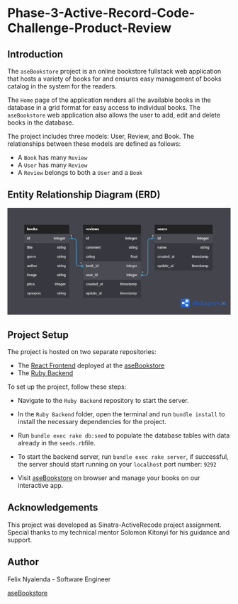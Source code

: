 # Phase-3-Active-Record-Code-Challenge-Product-Review

## Introduction

The `aseBookstore` project is an online bookstore fullstack web application that hosts a variety of books for and ensures easy management of books catalog in the system for the readers.

The `Home` page of the application renders all the available books in the database in a grid format for easy access to individual books.
The `aseBookstore` web application also allows the user to add, edit and delete books in the database.

The project includes three models: User, Review, and Book. The relationships between these models are defined as follows:

- A `Book` has many `Review`
- A `User` has many `Review`
- A `Review` belongs to both a `User` and a `Book`

## Entity Relationship Diagram (ERD)

![ERD](uml.png)

## Project Setup

The project is hosted on two separate repositories:

- The [React Frontend](https://github.com/Ase020/ase-bookstore-crud-app) deployed at the [aseBookstore](https://ase-bookstore-crud-app.vercel.app)
- The [Ruby Backend](https://github.com/Ase020/phase-3-sinatra-react-project)

To set up the project, follow these steps:

- Navigate to the `Ruby Backend` repository to start the server.
- In the `Ruby Backend` folder, open the terminal and run `bundle install` to install the necessary dependencies for the project.
- Run `bundle exec rake db:seed` to populate the database tables with data already in the `seeds.rb`file.
- To start the backend server, run `bundle exec rake server`, if successful, the server should start running on your `localhost` port number: `9292`

- Visit [aseBookstore](https://ase-bookstore-crud-app.vercel.app) on browser and manage your books on our interactive app.

## Acknowledgements

This project was developed as Sinatra-ActiveRecode project assignment. Special thanks to my technical mentor Solomon Kitonyi for his guidance and support.

## Author

Felix Nyalenda - Software Engineer

<a href="https://ase-bookstore-crud-app.vercel.app" target="_blank">aseBookstore</a>

